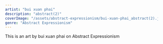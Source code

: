 ```yaml
---
artist: "bui xuan phai"
description: "abstract(2)"
coverImage: "/assets/abstract-expressionism/bui-xuan-phai_abstract(2).jpg"
genre: "Abstract Expressionism"
---
```

This is an art by bui xuan phai on Abstract Expressionism

